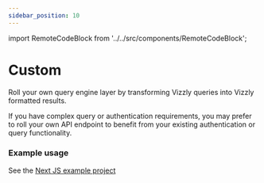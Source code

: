 ```yaml
---
sidebar_position: 10
---
```


import RemoteCodeBlock from '../../src/components/RemoteCodeBlock';

# Custom

Roll your own query engine layer by transforming Vizzly queries into Vizzly formatted results.

If you have complex query or authentication requirements, you may prefer to roll your own API endpoint
to benefit from your existing authentication or query functionality.


### Example usage
See the [Next JS example project](https://github.com/vizzly-co/library-examples/blob/e6a7ee3bd167cadec5bbab65fa6d7639d5025c7a/examples/next-js/pages/custom.jsx)

<RemoteCodeBlock
  language='ts'
  fileUrl='https://raw.githubusercontent.com/vizzly-co/examples/3279d2f0af06745f8d2213cbf7b86e0026a7ddb6/examples/next-js/pages/custom.jsx'
/>